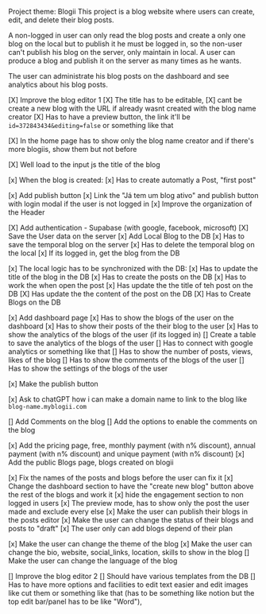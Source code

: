 Project theme: Blogii
This project is a blog website where users can create, edit, and delete their blog posts.

A non-logged in user can only read the blog posts and create a only one blog on the local but to publish it he must be logged in, so the non-user can't publish his blog on the server, only maintain in local.
A user can produce a blog and publish it on the server as many times as he wants.

The user can administrate his blog posts on the dashboard and see analytics about his blog posts.



[X] Improve the blog editor 1
    [X] The title has to be editable,
    [X] cant be create a new blog with the URL if already wasnt created with the blog name creator 
    [X] Has to have a preview button, the link it'll be `id=372843434&editing=false` or something like that

[X] In the home page has to show only the blog name creator and if there's more blogiis, show them but not before

[X] Well load to the input js the title of the blog  

[x] When the blog is created:
    [x] Has to create automatly a Post, "first post"

[x] Add publish button
[x] Link the "Já tem um blog ativo" and publish button with login modal if the user is not logged in
[x] Improve the organization of the Header 

[X] Add authentication - Supabase (with google, facebook, microsoft)
    [X] Save the User data on the server
    [x] Add Local Blog to the DB 
        [x] Has to save the temporal blog on the server
        [x] Has to delete the temporal blog on the local
        [x] If its logged in, get the blog from the DB

[x] The local logic has to be synchronized with the DB:
    [x] Has to update the title of the blog in the DB
    [x] Has to create the posts on the DB
    [x] Has to work the when open the post
    [x] Has update the the title of teh post on the DB
    [X] Has update the the content of the post on the DB
    [X] Has to Create Blogs on the DB

[x] Add dashboard page
    [x] Has to show the blogs of the user on the dashboard
    [x] Has to show their posts of the their blog to the user
    [x] Has to show the analytics of the blogs of the user (if its logged in)
        [] Create a table to save the analytics of the blogs of the user
        [] Has to connect with google analytics or something like that
        [] Has to show the number of posts, views, likes of the blog
    [] Has to show the comments of the blogs of the user
    [] Has to show the settings of the blogs of the user

[x] Make the publish button

[x] Ask to chatGPT how i can make a domain name to link to the blog like `blog-name.myblogii.com`

[] Add Comments on the blog
    [] Add the options to enable the comments on the blog

[x] Add the pricing page, free, monthly payment (with n% discount), annual payment (with n% discount) and unique payment (with n% discount)
[x] Add the public Blogs page, blogs created on blogii  

[x] Fix the names of the posts and blogs before the user can fix it 
[x] Change the dashboard section to have the "create new blog" button above the rest of the blogs and work it
    [x] hide the engagement section to non logged in users
[x] The preview mode, has to show only the post the user made and exclude every else
[x] Make the user can publish their blogs in the posts editor
[x] Make the user can change the status of their blogs and posts to  "draft"
[x] The user only can add blogs depend of their plan

[x] Make the user can change the theme of the blog
[x] Make the user can change the bio, website, social_links, location, skills to show in the blog
[] Make the user can change the language of the blog

[] Improve the blog editor 2
    [] Should have various templates from the DB
    [] Has to have more options and facilities to edit text easier and edit images like cut them or something like that (has to be something like notion but the top edit bar/panel has to be like "Word"),